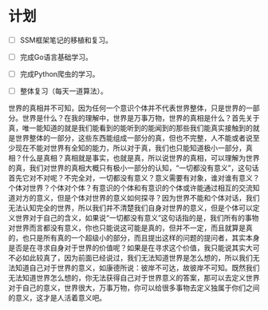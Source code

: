 # 计划

- [ ] SSM框架笔记的移植和复习。
- [ ] 完成Go语言基础学习。
- [ ] 完成Python爬虫的学习。
- [ ] 整体复习（每天一道算法）。



世界的真相并不可知，因为任何一个意识个体并不代表世界整体，只是世界的一部分。世界是什么？在我的理解中，世界是万事万物，世界的真相是什么？首先关于真，唯一能知道的就是我们能看到的能听到的能闻到的那些我们能真实接触到的就是世界整体的一部分，这些东西能组成一部分的真，但也不完整，人不能或者说至少现在不能对世界有全知的能力，所以对于真，我们也只能知道极小一部分，真相？什么是真相？真相就是事实，也就是真，所以说世界的真相，可以理解为世界的真，我们对世界的真相大概只有极小一部分的认知，“一切都没有意义”，这句话首先它对不对呢？不完全对，一切都没有意义？意义需要有对象，谁对谁有意义？个体对世界？个体对个体？有意识的个体和有意识的个体或许能通过相互的交流知道对方的意义，但是个体对世界的意义如何探寻？因为世界不能和个体对话，我们无法认知完全的世界，所以我们并不清楚我们自身对世界的意义，但是个体可以定义世界对于自己的含义，如果说“一切都没有意义”这句话指的是，我们所有的事物对世界而言都没有意义，你也只能说这可能是真的，但并不一定，而且就算是真的，也只是所有真的一个超级小的部分，而且提出这样的问题的提问者，其实本身是否是在寻求自身对于世界的价值呢？如果是在寻求这个价值，我只能说其实大可不必如此较真了，因为前面已经说过，我们无法知道世界是怎么想的，所以我们无法知道自己对于世界的意义，如康德所说：彼岸不可达，故彼岸不可知。既然我们无法知道世界怎么想的，你无法获得自己对于世界意义的答案，那可以去定义世界对于自己的意义，世界很大，万事万物，你可以给很多事物去定义独属于你们之间的意义，这才是人活着意义吧。